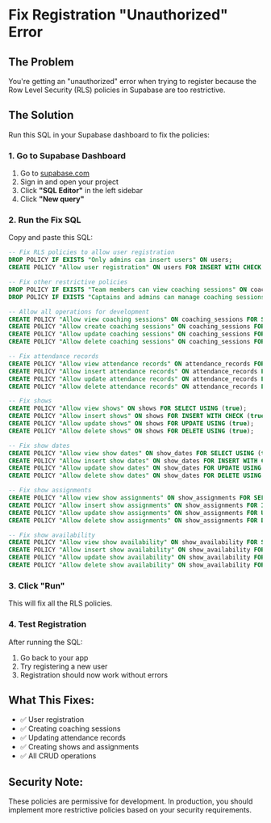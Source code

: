 # Fix Registration "Unauthorized" Error

## The Problem
You're getting an "unauthorized" error when trying to register because the Row Level Security (RLS) policies in Supabase are too restrictive.

## The Solution
Run this SQL in your Supabase dashboard to fix the policies:

### 1. Go to Supabase Dashboard
1. Go to [supabase.com](https://supabase.com)
2. Sign in and open your project
3. Click **"SQL Editor"** in the left sidebar
4. Click **"New query"**

### 2. Run the Fix SQL
Copy and paste this SQL:

```sql
-- Fix RLS policies to allow user registration
DROP POLICY IF EXISTS "Only admins can insert users" ON users;
CREATE POLICY "Allow user registration" ON users FOR INSERT WITH CHECK (true);

-- Fix other restrictive policies
DROP POLICY IF EXISTS "Team members can view coaching sessions" ON coaching_sessions;
DROP POLICY IF EXISTS "Captains and admins can manage coaching sessions" ON coaching_sessions;

-- Allow all operations for development
CREATE POLICY "Allow view coaching sessions" ON coaching_sessions FOR SELECT USING (true);
CREATE POLICY "Allow create coaching sessions" ON coaching_sessions FOR INSERT WITH CHECK (true);
CREATE POLICY "Allow update coaching sessions" ON coaching_sessions FOR UPDATE USING (true);
CREATE POLICY "Allow delete coaching sessions" ON coaching_sessions FOR DELETE USING (true);

-- Fix attendance records
CREATE POLICY "Allow view attendance records" ON attendance_records FOR SELECT USING (true);
CREATE POLICY "Allow insert attendance records" ON attendance_records FOR INSERT WITH CHECK (true);
CREATE POLICY "Allow update attendance records" ON attendance_records FOR UPDATE USING (true);
CREATE POLICY "Allow delete attendance records" ON attendance_records FOR DELETE USING (true);

-- Fix shows
CREATE POLICY "Allow view shows" ON shows FOR SELECT USING (true);
CREATE POLICY "Allow insert shows" ON shows FOR INSERT WITH CHECK (true);
CREATE POLICY "Allow update shows" ON shows FOR UPDATE USING (true);
CREATE POLICY "Allow delete shows" ON shows FOR DELETE USING (true);

-- Fix show dates
CREATE POLICY "Allow view show dates" ON show_dates FOR SELECT USING (true);
CREATE POLICY "Allow insert show dates" ON show_dates FOR INSERT WITH CHECK (true);
CREATE POLICY "Allow update show dates" ON show_dates FOR UPDATE USING (true);
CREATE POLICY "Allow delete show dates" ON show_dates FOR DELETE USING (true);

-- Fix show assignments
CREATE POLICY "Allow view show assignments" ON show_assignments FOR SELECT USING (true);
CREATE POLICY "Allow insert show assignments" ON show_assignments FOR INSERT WITH CHECK (true);
CREATE POLICY "Allow update show assignments" ON show_assignments FOR UPDATE USING (true);
CREATE POLICY "Allow delete show assignments" ON show_assignments FOR DELETE USING (true);

-- Fix show availability
CREATE POLICY "Allow view show availability" ON show_availability FOR SELECT USING (true);
CREATE POLICY "Allow insert show availability" ON show_availability FOR INSERT WITH CHECK (true);
CREATE POLICY "Allow update show availability" ON show_availability FOR UPDATE USING (true);
CREATE POLICY "Allow delete show availability" ON show_availability FOR DELETE USING (true);
```

### 3. Click "Run"
This will fix all the RLS policies.

### 4. Test Registration
After running the SQL:
1. Go back to your app
2. Try registering a new user
3. Registration should now work without errors

## What This Fixes:
- ✅ User registration
- ✅ Creating coaching sessions
- ✅ Updating attendance records
- ✅ Creating shows and assignments
- ✅ All CRUD operations

## Security Note:
These policies are permissive for development. In production, you should implement more restrictive policies based on your security requirements.
